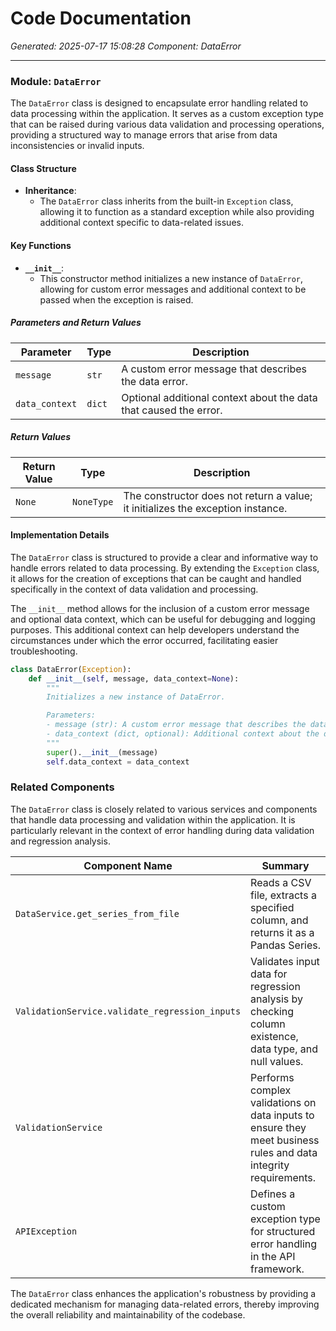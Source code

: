 # Code Documentation

*Generated: 2025-07-17 15:08:28*
*Component: DataError*

---

### Module: `DataError`

The `DataError` class is designed to encapsulate error handling related to data processing within the application. It serves as a custom exception type that can be raised during various data validation and processing operations, providing a structured way to manage errors that arise from data inconsistencies or invalid inputs.

#### Class Structure

- **Inheritance**: 
  - The `DataError` class inherits from the built-in `Exception` class, allowing it to function as a standard exception while also providing additional context specific to data-related issues.

#### Key Functions

- **`__init__`**: 
  - This constructor method initializes a new instance of `DataError`, allowing for custom error messages and additional context to be passed when the exception is raised.

##### Parameters and Return Values

| Parameter          | Type       | Description                                                  |
|--------------------|------------|--------------------------------------------------------------|
| `message`          | `str`      | A custom error message that describes the data error.       |
| `data_context`     | `dict`     | Optional additional context about the data that caused the error. |

##### Return Values

| Return Value       | Type       | Description                                                  |
|--------------------|------------|--------------------------------------------------------------|
| `None`             | `NoneType` | The constructor does not return a value; it initializes the exception instance. |

#### Implementation Details

The `DataError` class is structured to provide a clear and informative way to handle errors related to data processing. By extending the `Exception` class, it allows for the creation of exceptions that can be caught and handled specifically in the context of data validation and processing.

The `__init__` method allows for the inclusion of a custom error message and optional data context, which can be useful for debugging and logging purposes. This additional context can help developers understand the circumstances under which the error occurred, facilitating easier troubleshooting.

```python
class DataError(Exception):
    def __init__(self, message, data_context=None):
        """
        Initializes a new instance of DataError.

        Parameters:
        - message (str): A custom error message that describes the data error.
        - data_context (dict, optional): Additional context about the data that caused the error.
        """
        super().__init__(message)
        self.data_context = data_context
```

### Related Components

The `DataError` class is closely related to various services and components that handle data processing and validation within the application. It is particularly relevant in the context of error handling during data validation and regression analysis.

| Component Name                       | Summary                                                                                     |
|--------------------------------------|---------------------------------------------------------------------------------------------|
| `DataService.get_series_from_file`   | Reads a CSV file, extracts a specified column, and returns it as a Pandas Series.        |
| `ValidationService.validate_regression_inputs` | Validates input data for regression analysis by checking column existence, data type, and null values. |
| `ValidationService`                  | Performs complex validations on data inputs to ensure they meet business rules and data integrity requirements. |
| `APIException`                       | Defines a custom exception type for structured error handling in the API framework.        |

The `DataError` class enhances the application's robustness by providing a dedicated mechanism for managing data-related errors, thereby improving the overall reliability and maintainability of the codebase.